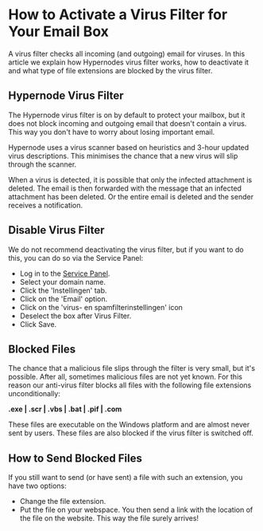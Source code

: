 <!-- source: https://support.hypernode.com/en/best-practices/email/how-to-activate-a-virus-filter-for-your-email-box/ -->
# How to Activate a Virus Filter for Your Email Box

A virus filter checks all incoming (and outgoing) email for viruses. In this article we explain how Hypernodes virus filter works, how to deactivate it and what type of file extensions are blocked by the virus filter.


Hypernode Virus Filter
----------------------

The Hypernode virus filter is on by default to protect your mailbox, but it does not block incoming and outgoing email that doesn't contain a virus. This way you don't have to worry about losing important email.

Hypernode uses a virus scanner based on heuristics and 3-hour updated virus descriptions. This minimises the chance that a new virus will slip through the scanner.

When a virus is detected, it is possible that only the infected attachment is deleted. The email is then forwarded with the message that an infected attachment has been deleted. Or the entire email is deleted and the sender receives a notification.

Disable Virus Filter
--------------------

We do not recommend deactivating the virus filter, but if you want to do this, you can do so via the Service Panel:

* Log in to the [Service Panel](https://service.byte.nl/protected/overzicht/).
* Select your domain name.
* Click the 'Instellingen' tab.
* Click on the 'Email' option.
* Click on the 'virus- en spamfilterinstellingen' icon
* Deselect the box after Virus Filter.
* Click Save.

Blocked Files
-------------

The chance that a malicious file slips through the filter is very small, but it's possible. After all, sometimes malicious files are not yet known. For this reason our anti-virus filter blocks all files with the following file extensions unconditionally:

**.exe | .scr | .vbs | .bat | .pif | .com**

These files are executable on the Windows platform and are almost never sent by users. These files are also blocked if the virus filter is switched off.

How to Send Blocked Files
-------------------------

If you still want to send (or have sent) a file with such an extension, you have two options:

* Change the file extension.
* Put the file on your webspace. You then send a link with the location of the file on the website. This way the file surely arrives!
